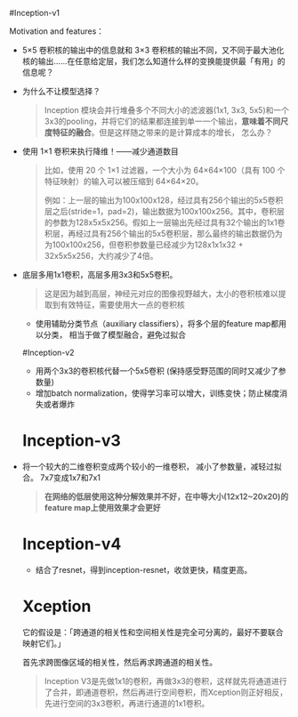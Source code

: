 #Inception-v1

Motivation and features：

-  5×5 卷积核的输出中的信息就和 3×3 卷积核的输出不同，又不同于最大池化核的输出……在任意给定层，我们怎么知道什么样的变换能提供最「有用」的信息呢？

  - 为什么不让模型选择？

    > Inception 模块会并行堆叠多个不同大小的滤波器(1x1, 3x3, 5x5)和一个3x3的pooling，并将它们的结果都连接到单一一个输出，**意味着不同尺度特征的融合**。但是这样随之带来的是计算成本的增长， 怎么办？

- 使用 1×1 卷积来执行降维！——减少通道数目

  	> 比如，使用 20 个 1×1 过滤器，一个大小为 64×64×100（具有 100 个特征映射）的输入可以被压缩到 64×64×20。
  	>
  	> 例如：上一层的输出为100x100x128，经过具有256个输出的5x5卷积层之后(stride=1，pad=2)，输出数据为100x100x256。其中，卷积层的参数为128x5x5x256。假如上一层输出先经过具有32个输出的1x1卷积层，再经过具有256个输出的5x5卷积层，那么最终的输出数据仍为为100x100x256，但卷积参数量已经减少为128x1x1x32 + 32x5x5x256，大约减少了4倍。

- 底层多用1x1卷积，高层多用3x3和5x5卷积。

  	> 这是因为越到高层，神经元对应的图像视野越大，太小的卷积核难以提取到有效特征，需要使用大一点的卷积核

  -  使用辅助分类节点（auxiliary classifiers），将多个层的feature map都用以分类， 相当于做了模型融合，避免过拟合

  #Inception-v2

  -  用两个3x3的卷积核代替一个5x5卷积  (保持感受野范围的同时又减少了参数量)
  - 增加batch normalization，使得学习率可以增大，训练变快；防止梯度消失或者爆炸

  # Inception-v3

- 将一个较大的二维卷积变成两个较小的一维卷积， 减小了参数量，减轻过拟合。  7x7变成1x7和7x1

  > **在网络的低层使用这种分解效果并不好，在中等大小(12x12~20x20)的feature map上使用效果才会更好**

  # Inception-v4

  -  结合了resnet，得到inception-resnet，收敛更快，精度更高。

  # **Xception**

  它的假设是：「跨通道的相关性和空间相关性是完全可分离的，最好不要联合映射它们。」

  首先求跨图像区域的相关性，然后再求跨通道的相关性。

  > Inception V3是先做1x1的卷积，再做3x3的卷积，这样就先将通道进行了合并，即通道卷积，然后再进行空间卷积，而Xception则正好相反，先进行空间的3x3卷积，再进行通道的1x1卷积。

  ​